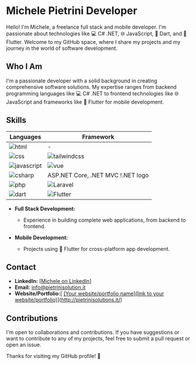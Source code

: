 # Michele Pietrini Developer

Hello! I'm Michele, a freelance full stack and mobile developer. I'm passionate about technologies like 💻 C# .NET, 🌐 JavaScript, 🎯 Dart, and 📱 Flutter. Welcome to my GitHub space, where I share my projects and my journey in the world of software development.

## Who I Am

I'm a passionate developer with a solid background in creating comprehensive software solutions. My expertise ranges from backend programming languages like 💻 C# .NET to frontend technologies like 🌐 JavaScript and frameworks like 📱 Flutter for mobile development.

## Skills 
| Languages | Framework |  
|---|---|
| ![html](https://cdn.jsdelivr.net/gh/devicons/devicon/icons/html5/html5-plain.svg) | - | 
| ![css](https://cdn.jsdelivr.net/gh/devicons/devicon/icons/css3/css3-original.svg) | ![tailwindcss](https://cdn.jsdelivr.net/gh/devicons/devicon/icons/tailwindcss/tailwindcss-original-wordmark.svg) |
| ![javascript](https://cdn.jsdelivr.net/gh/devicons/devicon/icons/javascript/javascript-plain.svg) | ![vue](https://cdn.jsdelivr.net/gh/devicons/devicon/icons/vuejs/vuejs-original-wordmark.svg) |
| ![csharp](https://cdn.jsdelivr.net/gh/devicons/devicon/icons/csharp/csharp-original.svg) | ASP.NET Core, .NET MVC !.NET logo|
| ![php](https://cdn.jsdelivr.net/gh/devicons/devicon/icons/php/php-plain.svg)| ![Laravel](https://cdn.jsdelivr.net/gh/devicons/devicon/icons/laravel/laravel-plain.svg) |  
| ![dart](https://cdn.jsdelivr.net/gh/devicons/devicon/icons/dart/dart-plain-wordmark.svg) | ![Flutter](https://cdn.jsdelivr.net/gh/devicons/devicon/icons/flutter/flutter-original.svg) |


- **Full Stack Development:**
  - Experience in building complete web applications, from backend to frontend.

- **Mobile Development:**
  - Projects using 📱 Flutter for cross-platform app development.


## Contact

- **LinkedIn:** [[Michele on LinkedIn](https://www.linkedin.com/in/michele-pietrini/)]
- **Email:** info@pietrinisolution.it
- **Website/Portfolio:**[ [[Your website/portfolio name](link to your website/portfolio)](http://pietrinisolutions.it/)](http://pietrinisolutions.it/)

## Contributions

I'm open to collaborations and contributions. If you have suggestions or want to contribute to any of my projects, feel free to submit a pull request or open an issue.

Thanks for visiting my GitHub profile! 🚀
